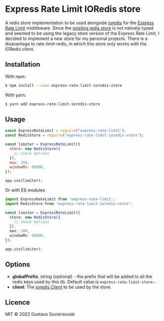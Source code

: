 # Express Rate Limit IORedis store

A redis store implementation to be used alongside [ioredis](https://github.com/luin/ioredis) for the [Express Rate Limit](https://github.com/nfriedly/express-rate-limit) middleware.
Since the [existing redis store](https://github.com/wyattjoh/rate-limit-redis) is not natively typed and seemed to be using the legacy store version of the Express Rate Limit, I 
decided to implement a new store for my personal projects. There is a disavantage to rate-limit-redis, in which this store only works with the IORedis client.

## Installation
With npm:
```sh
$ npm install --save express-rate-limit-ioredis-store
```
With yarn:
```sh
$ yarn add express-rate-limit-ioredis-store
```

## Usage
```js
const ExpressRateLimit = require("express-rate-limit");
const RedisStore = require("express-rate-limit-ioredis-store");

const limiter = ExpressRateLimit({
  store: new RedisStore({
    // check Options
  }),
  max: 100,
  windowMs: 60000,
});

app.use(limiter);
```
Or with ES modules
```ts
import ExpressRateLimit from 'express-rate-limit';
import RedisStore from 'express-rate-limit-ioredis-store';

const limiter = ExpressRateLimit({
  store: new RedisStore({
    // check Options
  }),
  max: 100,
  windowMs: 60000,
});

app.use(limiter);
```

## Options

- **globalPrefix**: string (optional) - the prefix that will be added to all the redis keys used by this lib. Default value is `express-rate-limit-store-`.
- **client**: The [ioredis Client](https://github.com/luin/ioredis) to be used by the store.

## Licence

MIT © 2022 Gustavo Soviersovski
